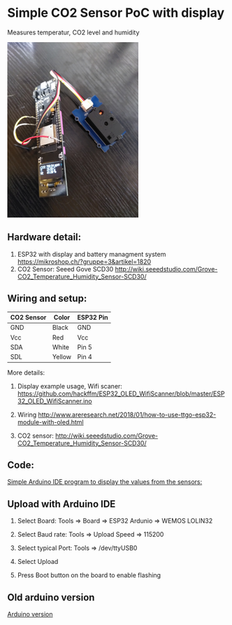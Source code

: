 # Simple CO2 Sensor PoC with display
Measures temperatur, CO2 level and humidity

<img src="https://github.com/cfasnacht/co2-sensor/blob/master/images/esp32-co2-sens.jpg" height="400">

## Hardware detail:

1. ESP32 with display and battery managment system
https://mikroshop.ch/?gruppe=3&artikel=1820
2. CO2 Sensor: Seeed Gove SCD30
http://wiki.seeedstudio.com/Grove-CO2_Temperature_Humidity_Sensor-SCD30/

## Wiring and setup:

| CO2 Sensor | Color      | ESP32 Pin  |
| ---------- | ---------- | ---------- |
| GND        | Black      | GND        |
| Vcc        | Red        | Vcc        |
| SDA        | White      | Pin 5      |
| SDL        | Yellow     | Pin 4      |

More details:

1. Display example usage, Wifi scaner:
https://github.com/hackffm/ESP32_OLED_WifiScanner/blob/master/ESP32_OLED_WifiScanner.ino

2. Wiring
http://www.areresearch.net/2018/01/how-to-use-ttgo-esp32-module-with-oled.html

3. CO2 sensor:
http://wiki.seeedstudio.com/Grove-CO2_Temperature_Humidity_Sensor-SCD30/

## Code:
[Simple Arduino IDE program to display the values from the sensors:](./ESP32_CO2_display.ino)

## Upload with Arduino IDE

1. Select Board:  Tools => Board => ESP32 Ardunio => WEMOS LOLIN32

2. Select Baud rate: Tools => Upload Speed => 115200

3. Select typical Port: Tools => /dev/ttyUSB0

4. Select Upload

5. Press Boot button on the board to enable flashing

## Old arduino version
[Arduino version](./arduino_version/README.md)

